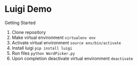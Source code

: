 # Luigi Demo

Getting Started

1. Clone repository
2. Make virtual environment
  `virtualenv env`
3. Activate virtual environment
  `source env/bin/activate`
4. Install luigi
  `pip install luigi`
5. Run files
  `python WordPicker.py`
6. Upon completion deactivate virtual environment
  `deactivate`

